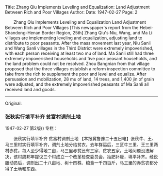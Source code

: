 Title: Zhang Qiu Implements Leveling and Equalization: Land Adjustment Between Rich and Poor Villages
Author:
Date: 1947-02-27
Page: 2

　　Zhang Qiu Implements Leveling and Equalization
    Land Adjustment Between Rich and Poor Villages
    [This newspaper's report from the Hebei-Shandong-Henan Border Region, 25th] Zhang Qiu's Niu, Wang, and Ma Li villages are implementing leveling and equalization, adjusting land to distribute to poor peasants. After the mass movement last year, Niu Sanli and Wang Sanli villages in the Third District were extremely impoverished, with each person receiving at least two mu of land. Ma Sanli still had three extremely impoverished households and five poor peasant households, and the land problem could not be resolved. Zhou Bangnian from that village proposed that the three villages establish a reform inspection committee to take from the rich to supplement the poor and level and equalize. After persuasion and mobilization, 28 mu of land, 14 trees, and 1,400 jin of grain were adjusted, and the extremely impoverished peasants of Ma Sanli all received land and goods.



<hr /> 

Original: 


### 张秋实行填平补齐  贫富村调剂土地

1947-02-27
第2版()
专栏：

　　张秋实行填平补齐
    贫富村调剂土地
    【本报冀鲁豫二十五日电】张秋牛、王、马三里村实行填平补齐，调剂土地分给贫农。去年群运后，三区牛三里、王三里两村赤贫，每人至少得地二亩，马三里赤贫还有三家、贫农五家，土地问题没法解决，该村周邦年提议三个村成立一个改革检查委员会，抽肥补瘦，填平补齐。经说服动员后，调剂出二十八亩地、树十四株、粮食一千四百斤，马三里的赤贫农都分得了土地和东西。
